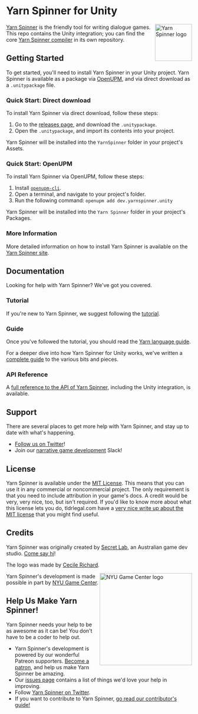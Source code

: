 # Yarn Spinner for Unity

<img src="https://yarnspinner.dev/img/YarnSpinnerLogo.png" alt="Yarn Spinner logo" width="100px;" align="right">

[Yarn Spinner](https://yarnspinner.dev) is the friendly tool for writing dialogue games. This repo contains the Unity integration; you can find the core [Yarn Spinner compiler](https://github.com/YarnSpinnerTool/YarnSpinner) in its own repository.

## Getting Started

To get started, you'll need to install Yarn Spinner in your Unity project. Yarn Spinner is available as a package via [OpenUPM](https://openupm.com), and via direct download as a `.unitypackage` file.

### Quick Start: Direct download

To install Yarn Spinner via direct download, follow these steps:

1. Go to the [releases page](https://github.com/YarnSpinnerTool/YarnSpinner-Unity/releases/latest), and download the `.unitypackage`.
2. Open the `.unitypackage`, and import its contents into your project. 

Yarn Spinner will be installed into the `YarnSpinner` folder in your project's Assets.

### Quick Start: OpenUPM

To install Yarn Spinner via OpenUPM, follow these steps:

1. Install [`openupm-cli`](https://openupm.com/#get-started).
2. Open a terminal, and navigate to your project's folder.
3. Run the following command: `openupm add dev.yarnspinner.unity`
   
Yarn Spinner will be installed into the `Yarn Spinner` folder in your project's Packages.

### More Information

More detailed information on how to install Yarn Spinner is available on the [Yarn Spinner site](http://yarnspinner.dev/docs/unity/installing/).

## Documentation

Looking for help with Yarn Spinner? We've got you covered.

### Tutorial

If you're new to Yarn Spinner, we suggest following the [tutorial](http://yarnspinner.dev/docs/tutorial/).

### Guide

Once you've followed the tutorial, you should read the [Yarn language guide](http://yarnspinner.dev/docs/writing/).

For a deeper dive into how Yarn Spinner for Unity works, we've written a [complete guide](http://yarnspinner.dev/docs/unity/) to the various bits and pieces.

### API Reference

A [full reference to the API of Yarn Spinner](http://yarnspinner.dev/api/), including the Unity integration, is available.

## Support

There are several places to get more help with Yarn Spinner, and stay up to date with what's happening.

* [Follow us on Twitter](https://twitter.com/YarnSpinnerTool)!
* Join our [narrative game development](http://lab.to/narrativegamedev) Slack!

## License

Yarn Spinner is available under the [MIT License](LICENSE.md). This means that you can use it in any commercial or noncommercial project. The only requirement is that you need to include attribution in your game's docs. A credit would be very, very nice, too, but isn't required. If you'd like to know more about what this license lets you do, tldrlegal.com have a [very nice write up about the MIT license](https://tldrlegal.com/license/mit-license) that you might find useful.

## Credits

Yarn Spinner was originally created by [Secret Lab](http://secretlab.com.au), an Australian game dev studio. [Come say hi](https://twitter.com/thesecretlab)!

The logo was made by [Cecile Richard](https://www.cecile-richard.com/).

<a href="https://gamecenter.nyu.edu/"><img src="https://yarnspinner.dev/img/NYUGameCenter.png" alt="NYU Game Center logo" width="250px;" align="right"></a>

Yarn Spinner's development is made possible in part by [NYU Game Center](https://gamecenter.nyu.edu/). 


## Help Us Make Yarn Spinner!

Yarn Spinner needs your help to be as awesome as it can be! You don't have to be a coder to help out.

* Yarn Spinner's development is powered by our wonderful Patreon supporters. [Become a patron](https://patreon.com/secretlab), and help us make Yarn Spinner be amazing.
* Our [issues page](https://github.com/YarnSpinnerTool/YarnSpinner-Unity/issues) contains a list of things we'd love your help in improving.
* Follow [Yarn Spinner on Twitter](http://twitter.com/YarnSpinnerTool).
* If you want to contribute to Yarn Spinner, [go read our contributor's guide!](CONTRIBUTING.md)
